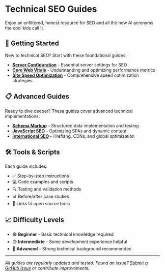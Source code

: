 # Technical SEO Guides

Enjoy an unfiltered, honest resource for SEO and all the new AI acronyms the cool kids call it.  

## 🚀 Getting Started

New to technical SEO? Start with these foundational guides:

- **[Server Configuration](/guides/server-config)** - Essential server settings for SEO
- **[Core Web Vitals](/guides/core-web-vitals)** - Understanding and optimizing performance metrics
- **[Site Speed Optimization](/guides/site-speed)** - Comprehensive speed optimization strategies

## 📋 Advanced Guides

Ready to dive deeper? These guides cover advanced technical implementations:

- **[Schema Markup](/guides/schema-markup)** - Structured data implementation and testing
- **[JavaScript SEO](/guides/javascript-seo)** - Optimizing SPAs and dynamic content
- **[International SEO](/guides/international-seo)** - Hreflang, CDNs, and global optimization

## 🛠️ Tools & Scripts

Each guide includes:
- ✅ Step-by-step instructions
- 💻 Code examples and scripts
- 🔍 Testing and validation methods
- 📊 Before/after case studies
- 🔗 Links to open source tools

## 📈 Difficulty Levels

- 🟢 **Beginner** - Basic technical knowledge required
- 🟡 **Intermediate** - Some development experience helpful
- 🔴 **Advanced** - Strong technical background recommended

---

*All guides are regularly updated and tested. Found an issue? [Submit a GitHub issue](https://github.com/dsottimano/opensourceseo/issues) or contribute improvements.* 